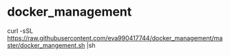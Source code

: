 # docker_management

curl -sSL https://raw.githubusercontent.com/eva990417744/docker_management/master/docker_mangement.sh |sh
